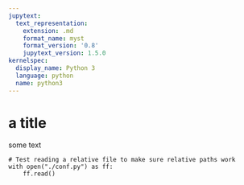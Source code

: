 ```yaml
---
jupytext:
  text_representation:
    extension: .md
    format_name: myst
    format_version: '0.8'
    jupytext_version: 1.5.0
kernelspec:
  display_name: Python 3
  language: python
  name: python3
---
```


# a title

some text

```{code-cell} ipython3
# Test reading a relative file to make sure relative paths work
with open("./conf.py") as ff:
    ff.read()
```

